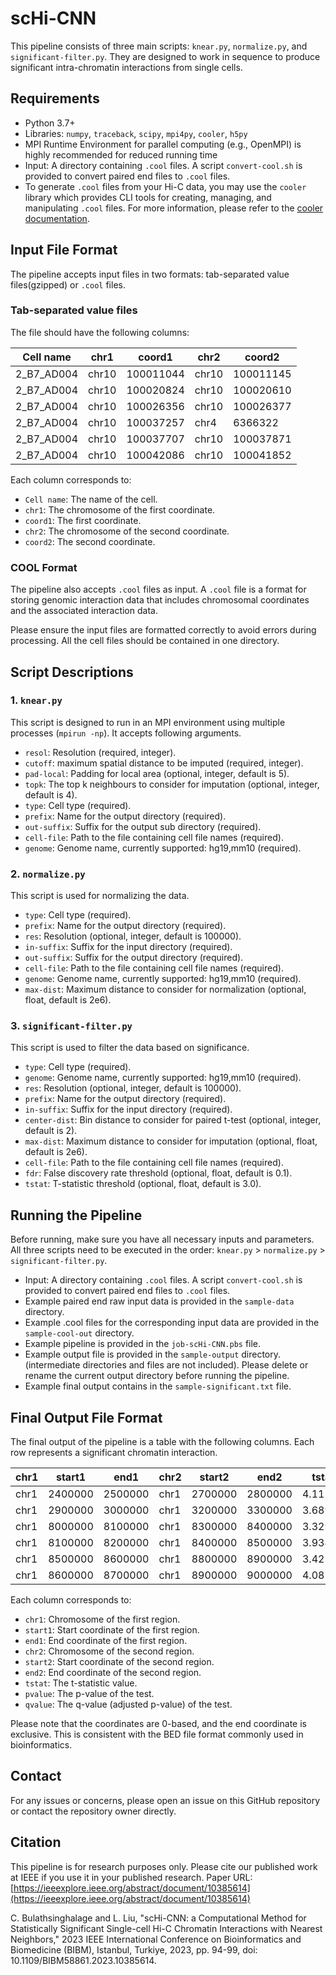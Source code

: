 # scHi-CNN

This pipeline consists of three main scripts: `knear.py`, `normalize.py`, and `significant-filter.py`. They are designed to work in sequence to produce significant intra-chromatin interactions from single cells.

## Requirements

- Python 3.7+
- Libraries: `numpy`, `traceback`, `scipy`, `mpi4py`, `cooler`, `h5py`
- MPI Runtime Environment for parallel computing (e.g., OpenMPI) is highly recommended for reduced running time
- Input: A directory containing `.cool` files. A script `convert-cool.sh` is provided to convert paired end files to `.cool` files.
- To generate `.cool` files from your Hi-C data, you may use the `cooler` library which provides CLI tools for creating, managing, and manipulating `.cool` files. For more information, please refer to the [cooler documentation](https://cooler.readthedocs.io/en/latest/).

## Input File Format

The pipeline accepts input files in two formats: tab-separated value files(gzipped) or `.cool` files. 

### Tab-separated value files
The file should have the following columns:

| Cell name | chr1   | coord1     | chr2  | coord2     |
|-----------|--------|------------|-------|------------|
| 2_B7_AD004| chr10  | 100011044  | chr10 | 100011145  |
| 2_B7_AD004| chr10  | 100020824  | chr10 | 100020610  |
| 2_B7_AD004| chr10  | 100026356  | chr10 | 100026377  |
| 2_B7_AD004| chr10  | 100037257  | chr4  | 6366322    |
| 2_B7_AD004| chr10  | 100037707  | chr10 | 100037871  |
| 2_B7_AD004| chr10  | 100042086  | chr10 | 100041852  |

Each column corresponds to:

- `Cell name`: The name of the cell.
- `chr1`: The chromosome of the first coordinate.
- `coord1`: The first coordinate.
- `chr2`: The chromosome of the second coordinate.
- `coord2`: The second coordinate.

### COOL Format

The pipeline also accepts `.cool` files as input. A `.cool` file is a format for storing genomic interaction data that includes chromosomal coordinates and the associated interaction data.

Please ensure the input files are formatted correctly to avoid errors during processing. All the cell files should be contained in one directory.

## Script Descriptions

### 1. `knear.py`

This script is designed to run in an MPI environment using multiple processes (`mpirun -np`). It accepts following arguments.

- `resol`: Resolution (required, integer).
- `cutoff`: maximum spatial distance to be imputed (required, integer).
- `pad-local`: Padding for local area (optional, integer, default is 5).
- `topk`: The top k neighbours to consider for imputation (optional, integer, default is 4).
- `type`: Cell type (required).
- `prefix`: Name for the output directory (required).
- `out-suffix`: Suffix for the output sub directory (required).
- `cell-file`: Path to the file containing cell file names (required).
- `genome`: Genome name, currently supported: hg19,mm10 (required).

### 2. `normalize.py`

This script is used for normalizing the data.

- `type`: Cell type (required).
- `prefix`: Name for the output directory (required).
- `res`: Resolution (optional, integer, default is 100000).
- `in-suffix`: Suffix for the input directory (required).
- `out-suffix`: Suffix for the output directory (required).
- `cell-file`: Path to the file containing cell file names (required).
- `genome`: Genome name, currently supported: hg19,mm10 (required).
- `max-dist`: Maximum distance to consider for normalization (optional, float, default is 2e6).

### 3. `significant-filter.py`

This script is used to filter the data based on significance.

- `type`: Cell type (required).
- `genome`: Genome name, currently supported: hg19,mm10 (required).
- `res`: Resolution (optional, integer, default is 100000).
- `prefix`: Name for the output directory (required).
- `in-suffix`: Suffix for the input directory (required).
- `center-dist`: Bin distance to consider for paired t-test (optional, integer, default is 2).
- `max-dist`: Maximum distance to consider for imputation (optional, float, default is 2e6).
- `cell-file`: Path to the file containing cell file names (required).
- `fdr`: False discovery rate threshold (optional, float, default is 0.1).
- `tstat`: T-statistic threshold (optional, float, default is 3.0).

## Running the Pipeline

Before running, make sure you have all necessary inputs and parameters. All three scripts need to be executed in the order: `knear.py` > `normalize.py` > `significant-filter.py`.

- Input: A directory containing `.cool` files. A script `convert-cool.sh` is provided to convert paired end files to `.cool` files.
- Example paired end raw input data is provided in the `sample-data` directory.
- Example .cool files for the corresponding input data are provided in the `sample-cool-out` directory.
- Example pipeline is provided in the `job-scHi-CNN.pbs` file.
- Example output file is provided in the `sample-output` directory. (intermediate directories and files are not included). Please delete or rename the current output directory before running the pipeline.
- Example final output contains in the `sample-significant.txt` file.

## Final Output File Format

The final output of the pipeline is a table with the following columns. Each row represents a significant chromatin interaction.

| chr1   | start1  | end1    | chr2  | start2  | end2    | tstat  | pvalue  | qvalue  |
|--------|---------|---------|-------|---------|---------|--------|---------|---------|
| chr1   | 2400000 | 2500000 | chr1  | 2700000 | 2800000 | 4.11554| 0.00262 | 0.02441 |
| chr1   | 2900000 | 3000000 | chr1  | 3200000 | 3300000 | 3.68953| 0.00500 | 0.03247 |
| chr1   | 8000000 | 8100000 | chr1  | 8300000 | 8400000 | 3.32910| 0.00881 | 0.04141 |
| chr1   | 8100000 | 8200000 | chr1  | 8400000 | 8500000 | 3.93407| 0.00344 | 0.02961 |
| chr1   | 8500000 | 8600000 | chr1  | 8800000 | 8900000 | 3.42525| 0.00756 | 0.03917 |
| chr1   | 8600000 | 8700000 | chr1  | 8900000 | 9000000 | 4.08187| 0.00275 | 0.02464 |

Each column corresponds to:

- `chr1`: Chromosome of the first region.
- `start1`: Start coordinate of the first region.
- `end1`: End coordinate of the first region.
- `chr2`: Chromosome of the second region.
- `start2`: Start coordinate of the second region.
- `end2`: End coordinate of the second region.
- `tstat`: The t-statistic value.
- `pvalue`: The p-value of the test.
- `qvalue`: The q-value (adjusted p-value) of the test.

Please note that the coordinates are 0-based, and the end coordinate is exclusive. This is consistent with the BED file format commonly used in bioinformatics.

## Contact
For any issues or concerns, please open an issue on this GitHub repository or contact the repository owner directly.

## Citation
This pipeline is for research purposes only. Please cite our published work at IEEE if you use it in your published research. Paper URL: [https://ieeexplore.ieee.org/abstract/document/10385614](https://ieeexplore.ieee.org/abstract/document/10385614)

C. Bulathsinghalage and L. Liu, "scHi-CNN: a Computational Method for Statistically Significant Single-cell Hi-C Chromatin Interactions with Nearest Neighbors," 2023 IEEE International Conference on Bioinformatics and Biomedicine (BIBM), Istanbul, Turkiye, 2023, pp. 94-99, doi: 10.1109/BIBM58861.2023.10385614.


